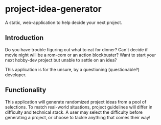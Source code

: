 # project-idea-generator
A static, web-application to help decide your next project.

## Introduction
Do you have trouble figuring out what to eat for dinner? 
Can't decide if movie night will be a rom-com or an action blockbuster? 
Want to start your next hobby-dev project but unable to settle on an idea?

This application is for the unsure, by a questioning (questionable?) developer.

## Functionality
This application will generate randomized project ideas from a pool of selections.
To match real-world situations, project guidelines will differ in difficulty and technical stack.
A user may select the difficulty before generating a project, or choose to tackle anything that comes their way!
